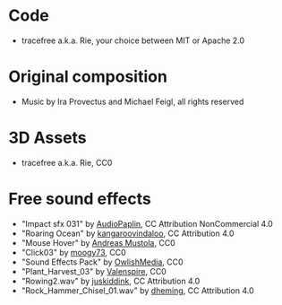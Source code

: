 # Code
- tracefree a.k.a. Rie, your choice between MIT or Apache 2.0

# Original composition
- Music by Ira Provectus and Michael Feigl, all rights reserved

# 3D Assets
- tracefree a.k.a. Rie, CC0

# Free sound effects
- "Impact sfx 031" by [AudioPaplin](https://freesound.org/people/AudioPapkin/sounds/648454/), CC Attribution NonCommercial 4.0
- "Roaring Ocean" by [kangaroovindaloo](https://freesound.org/people/kangaroovindaloo/sounds/246515/), CC Attribution 4.0
- "Mouse Hover" by [Andreas Mustola](https://freesound.org/people/Andreas.Mustola/sounds/255764/), CC0
- "Click03" by [moogy73](https://freesound.org/people/moogy73/sounds/425726/), CC0
- "Sound Effects Pack" by [OwlishMedia](https://opengameart.org/content/sound-effects-pack), CC0
- "Plant_Harvest_03" by [Valenspire](https://freesound.org/people/Valenspire/sounds/699492/), CC0
- "Rowing2.wav" by [juskiddink](https://freesound.org/people/juskiddink/sounds/101921/), CC Attribution 4.0
- "Rock_Hammer_Chisel_01.wav" by [dheming](https://freesound.org/people/dheming/sounds/240981/), CC Attribution 4.0
